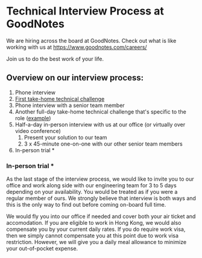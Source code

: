 # Technical Interview Process at GoodNotes

We are hiring across the board at GoodNotes. Check out what is like working with us at https://www.goodnotes.com/careers/

Join us to do the best work of your life.

## Overview on our interview process:

1. Phone interview
2. [First take-home technical challenge](common/crdt.md)
3. Phone interview with a senior team member
4. Another full-day take-home technical challenge that's specific to the role ([example](mobile))
5. Half-a-day in-person interview with us at our office (or virtually over video conference)
    1. Present your solution to our team
    2. 3 x 45-minute one-on-one with our other senior team members
6. In-person trial *

### In-person trial *
As the last stage of the interview process, we would like to invite you to our office and work along side with our engineering team for 3 to 5 days depending on your availability. You would be treated as if you were a regular member of ours. We strongly believe that interview is both ways and this is the only way to find out before coming on-board full time.

We would fly you into our office if needed and cover both your air ticket and accomodation. If you are eligible to work in Hong Kong, we would  also compensate you by your current daily rates. If you do require work visa, then we simply cannot compensate you at this point due to work visa restriction. However, we will give you a daily meal allowance to minimize your out-of-pocket expense.
